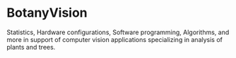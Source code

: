 # BotanyVision
Statistics, Hardware configurations, Software programming, Algorithms, and more in support of computer vision applications specializing in analysis of plants and trees. 
